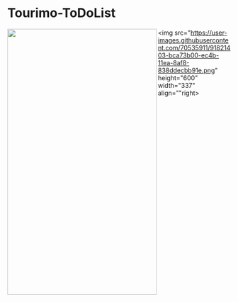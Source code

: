 # Tourimo-ToDoList

<img src="https://user-images.githubusercontent.com/70535911/91821304-b4e79680-ec4b-11ea-8a67-00399eb48bce.png" height="600" width="337" align="left"> <img src="https://user-images.githubusercontent.com/70535911/91821403-bca73b00-ec4b-11ea-8af8-838ddecbb91e.png" height="600" width="337" align=""right>
